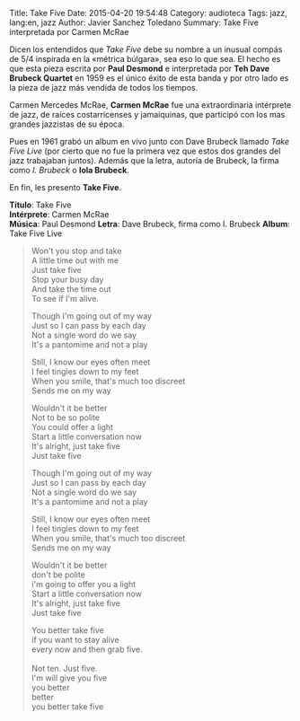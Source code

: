 Title: Take Five
Date: 2015-04-20 19:54:48
Category: audioteca
Tags:  jazz, lang:en, jazz
Author: Javier Sanchez Toledano
Summary: Take Five interpretada por Carmen McRae

Dicen los entendidos que _Take Five_ debe su nombre a un inusual compás de 5/4 inspirada en la «métrica búlgara», sea eso lo que sea. El hecho es que esta pieza escrita por __Paul Desmond__ e interpretada por __Teh Dave Brubeck Quartet__ en 1959 es el único éxito de esta banda y por otro lado es la pieza de jazz más vendida de todos los tiempos.

Carmen Mercedes McRae, __Carmen McRae__ fue una extraordinaria intérprete de jazz, de raíces costarricenses y jamaiquinas, que participó con los mas grandes jazzistas de su época.

Pues en 1961 grabó un album en vivo junto con Dave Brubeck llamado _Take Five Live_ (por cierto que no fue la primera vez que estos dos grandes del jazz trabajaban juntos). Además que la letra, autoría de Brubeck, la firma como _I. Brubeck_ o __Iola Brubeck__.

En fin, les presento __Take Five__.

__Título__: Take Five  
__Intérprete__: Carmen McRae  
__Música__: Paul Desmond
__Letra__: Dave Brubeck, firma como I. Brubeck
__Album__: Take Five Live

<div id="player"></div>
<script type="text/javascript">
  var songlist = new Array(1);
  songlist[0] = new Object();
  songlist[0].mp3 = "//media.toledano.org/audioteca/take-five.mp3";
  songlist[0].ogg = "//media.toledano.org/audioteca/take-five.ogg";
  songlist[0].cover = "//media.toledano.org/audioteca/take-five.jpg";
  songlist[0].title = "Take Five";
  songlist[0].artist = "Carmen McRae";
  $("#player").xeMusicPlayer({songlist: songlist, theme: 3, mode: 1});
</script>


<blockquote>
<p>
Won't you stop and take<br>
A little time out with me<br>
Just take five<br>
Stop your busy day<br>
And take the time out<br>
To see if I'm alive.
</p>
<p>
Though I'm going out of my way<br>
Just so I can pass by each day<br>
Not a single word do we say<br>
It's a pantomime and not a play
</p>
<p>
Still, I know our eyes often meet<br>
I feel tingles down to my feet<br>
When you smile, that's much too discreet<br>
Sends me on my way
</p>
<p>
Wouldn't it be better<br>
Not to be so polite<br>
You could offer a light<br>
Start a little conversation now<br>
It's alright, just take five<br>
Just take five
</p>
<p>
Though I'm going out of my way<br>
Just so I can pass by each day<br>
Not a single word do we say<br>
It's a pantomime and not a play
</p>
<p>
Still, I know our eyes often meet<br>
I feel tingles down to my feet<br>
When you smile, that's much too discreet<br>
Sends me on my way
</p>
<p>
Wouldn't it be better<br>
don't be polite<br>
i'm  going to offer you a light<br>
Start a little conversation now<br>
It's alright, just take five<br>
Just take five
</p>
<p>
You better take five<br>
if you want to stay alive<br>
every now and then grab five.<br>
<br>
Not ten. Just five.<br>
I'm will give you five<br>
you better<br>
better<br>
you better take five<br>
</p>
</blockquote>
